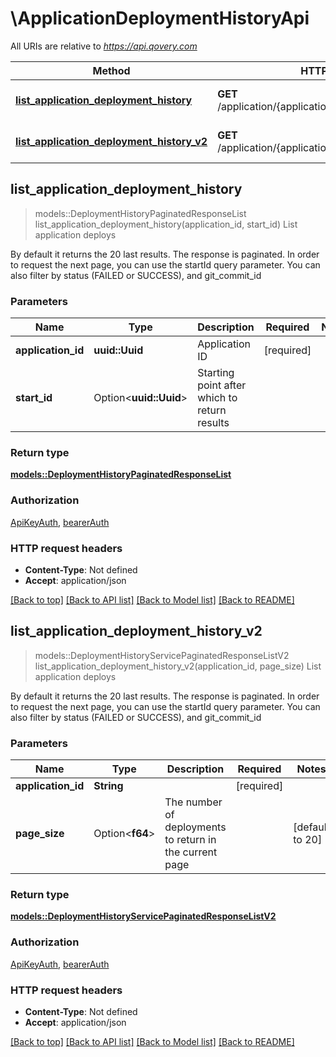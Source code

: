 # \ApplicationDeploymentHistoryApi

All URIs are relative to *https://api.qovery.com*

Method | HTTP request | Description
------------- | ------------- | -------------
[**list_application_deployment_history**](ApplicationDeploymentHistoryApi.md#list_application_deployment_history) | **GET** /application/{applicationId}/deploymentHistory | List application deploys
[**list_application_deployment_history_v2**](ApplicationDeploymentHistoryApi.md#list_application_deployment_history_v2) | **GET** /application/{applicationId}/deploymentHistoryV2 | List application deploys



## list_application_deployment_history

> models::DeploymentHistoryPaginatedResponseList list_application_deployment_history(application_id, start_id)
List application deploys

By default it returns the 20 last results. The response is paginated. In order to request the next page, you can use the startId query parameter. You can also filter by status (FAILED or SUCCESS), and git_commit_id

### Parameters


Name | Type | Description  | Required | Notes
------------- | ------------- | ------------- | ------------- | -------------
**application_id** | **uuid::Uuid** | Application ID | [required] |
**start_id** | Option<**uuid::Uuid**> | Starting point after which to return results |  |

### Return type

[**models::DeploymentHistoryPaginatedResponseList**](DeploymentHistoryPaginatedResponseList.md)

### Authorization

[ApiKeyAuth](../README.md#ApiKeyAuth), [bearerAuth](../README.md#bearerAuth)

### HTTP request headers

- **Content-Type**: Not defined
- **Accept**: application/json

[[Back to top]](#) [[Back to API list]](../README.md#documentation-for-api-endpoints) [[Back to Model list]](../README.md#documentation-for-models) [[Back to README]](../README.md)


## list_application_deployment_history_v2

> models::DeploymentHistoryServicePaginatedResponseListV2 list_application_deployment_history_v2(application_id, page_size)
List application deploys

By default it returns the 20 last results. The response is paginated. In order to request the next page, you can use the startId query parameter. You can also filter by status (FAILED or SUCCESS), and git_commit_id

### Parameters


Name | Type | Description  | Required | Notes
------------- | ------------- | ------------- | ------------- | -------------
**application_id** | **String** |  | [required] |
**page_size** | Option<**f64**> | The number of deployments to return in the current page |  |[default to 20]

### Return type

[**models::DeploymentHistoryServicePaginatedResponseListV2**](DeploymentHistoryServicePaginatedResponseListV2.md)

### Authorization

[ApiKeyAuth](../README.md#ApiKeyAuth), [bearerAuth](../README.md#bearerAuth)

### HTTP request headers

- **Content-Type**: Not defined
- **Accept**: application/json

[[Back to top]](#) [[Back to API list]](../README.md#documentation-for-api-endpoints) [[Back to Model list]](../README.md#documentation-for-models) [[Back to README]](../README.md)

